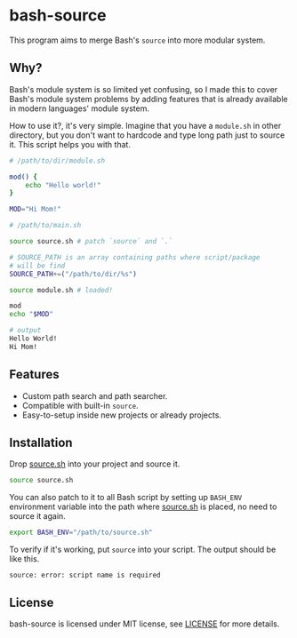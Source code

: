 # bash-source
This program aims to merge Bash's `source` into more modular system.

## Why?
Bash's module system is so limited yet confusing, so I made this to cover Bash's module system problems by adding features that is already available in modern languages' module system.

How to use it?, it's very simple. Imagine that you have a `module.sh` in other directory, but you don't want to hardcode and type long path just to source it. This script helps you with that.

```bash
# /path/to/dir/module.sh

mod() {
    echo "Hello world!"
}

MOD="Hi Mom!"
```
```bash
# /path/to/main.sh

source source.sh # patch `source` and `.`

# SOURCE_PATH is an array containing paths where script/package
# will be find
SOURCE_PATH+=("/path/to/dir/%s")

source module.sh # loaded!

mod
echo "$MOD"
```
```bash
# output
Hello World!
Hi Mom!
```

## Features
  - Custom path search and path searcher.
  - Compatible with built-in `source`.
  - Easy-to-setup inside new projects or already projects.

## Installation
Drop [source.sh](/source.sh) into your project and source it.
```bash
source source.sh
```

You can also patch to it to all Bash script by setting up `BASH_ENV` environment variable into the path where [source.sh](/source.sh) is placed, no need to source it again.
```bash
export BASH_ENV="/path/to/source.sh"
```

To verify if it's working, put `source` into your script. The output should be like this.
```
source: error: script name is required
```

## License

bash-source is licensed under MIT license, see [LICENSE](/LICENSE) for more details.
